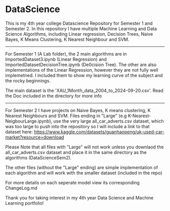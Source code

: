 # DataScience
This is my 4th year college Datascience Repository for Semester 1 and Semester 2.
In this repository I have multiple Machine Learning and Data Science Algorithms, including
Linear regression, Decision Trees, Naive Bayes, K Means Clustering, K Nearest Neighbour and SVM.

--------------------------------------------------------------------------------------

For Semester 1 (A Lab folder), the 2 main algorithms are in ImportedDataset3.ipynb 
(Linear Regression) and ImportedDatasetDecisionTree.ipynb (De0cision Tree). The other are also
implementations of the Linear Regression, however they are not fully well implemetned. I included
them to show my learning curve of the subject and the rocky beginnings.

The main dataset is the 'XAU_1Month_data_2004_to_2024-09-20.csv'.
Read the Doc included in the directory for more info

---------------------------------------------------------------------------------------

For Semester 2 I have projects on Naive Bayes, K means clustering, K Nearest Neighbours and SVM.
Files ending in "Large" (e.g K-Nearest-NeigbourLarge.ipynb), use the very large all_car_adverts.csv
dataset, which was too large to push into the repository so I will include a link to that dataset here:
https://www.kaggle.com/datasets/guanhaopeng/uk-used-car-market?resource=download

Please Note that all files with "Large" will not work unless you downlaod the all_car_adverts.csv dataset
and place it in the same directory as the algorithms (DataScienceSem2).

The other files (without the "Large" ending) are simple implementation of each algorithm and will work
with the smaller dataset (included in the repo)

For more details on each seperate model view its corresponding ChangeLog.md

Thank you for taking interest in my 4th year Data Science and Machine Learning portfolio!
